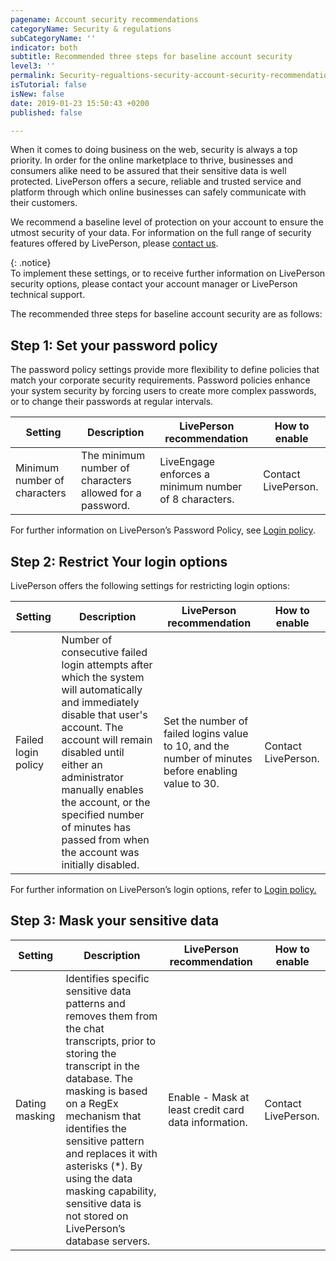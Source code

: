 ```yaml
---
pagename: Account security recommendations
categoryName: Security & regulations
subCategoryName: ''
indicator: both
subtitle: Recommended three steps for baseline account security
level3: ''
permalink: Security-regualtions-security-account-security-recommendations.html
isTutorial: false
isNew: false
date: 2019-01-23 15:50:43 +0200
published: false

---
```

When it comes to doing business on the web, security is always a top priority. In order for the online marketplace to thrive, businesses and consumers alike need to be assured that their sensitive data is well protected. LivePerson offers a secure, reliable and trusted service and platform through which online businesses can safely communicate with their customers.

We recommend a baseline level of protection on your account to ensure the utmost security of your data. For information on the full range of security features offered by LivePerson, please [contact us](https://liveengage.liveperson.net/a/new/?connectionOpenArticle=agent-workspace-overview).

{: .notice}  
To implement these settings, or to receive further information on LivePerson security options, please contact your account manager or LivePerson technical support.

The recommended three steps for baseline account security are as follows:

## Step 1: Set your password policy

The password policy settings provide more flexibility to define policies that match your corporate security requirements. Password policies enhance your system security by forcing users to create more complex passwords, or to change their passwords at regular intervals.

| Setting | Description | LivePerson recommendation | How to enable |  
| --- | --- | --- | --- |  
 | Minimum number of characters | The minimum number of characters allowed for a password. | LiveEngage enforces a minimum number of 8 characters. | Contact LivePerson. | | Maximum sequential characters | The maximum number of characters with numerically or alphabetically ascending or descending character codes that can be used in consecutive order in the password.  | Set the value to 4. | Contact LivePerson. | | Maximum occurrences of same character | The maximum number of times that the same character can be used in a password. | Set the value to 4. | Contact LivePerson. | | Character type | Alpha character required: Defines whether the password must contain an alphabetic character.Number character required: Defines whether the password must contain a number character.Special character required: Defines whether the password must contain at least one character that is commonly referred to as a special character. Any of the following characters can be used as a special character: ! " # $ % & ' ( ) * + , - . / : ; < = > ? @ \[ \\ \] ^ _ \` { | } \~. | Enforce the use of at least two out of the three options mentioned above, for example, Alpha character required + Number character required, or Alpha character required + Special character, etc. | Contact LivePerson. | | Allow username in password | Enables users to enter passwords that are the same as or include the username.  | Disable. | Contact LivePerson. | | Restrict commonly used password phrases | Restricts passwords that include commonly used password phrases.  | Enable. | Contact LivePerson. | | Expire after number of days | Forces users to change their passwords at regular intervals. | Change users’ passwords at least  once every 90 days. | Contact LivePerson. | | Prevent using previous number of passwords | The number of previous passwords which the system will prohibit the user from reusing as a new password. | Set the value to a minimum of 12. | Contact LivePerson. | | Maximum changes per day | The number of times the password can be changed within a single 24-hour period. | Set the value to a maximum of 3. | Contact LivePerson. | | Apply policy to current passwords | Applies these rules to existing passwords. If this option is not selected, the password rules will only apply when a user changes the password, or a new user is added to the system.   | Enable. | Contact LivePerson. |

For further information on LivePerson’s Password Policy, see [Login policy]().

## Step 2: Restrict Your login options

LivePerson offers the following settings for restricting login options:

| Setting | Description | LivePerson recommendation | How to enable |  
| --- | --- | --- | --- |   
| Failed login policy | Number of consecutive failed login attempts after which the system will automatically and immediately disable that user's account. The account will remain disabled until either an administrator manually enables the account, or the specified number of minutes has passed from when the account was initially disabled. | Set the number of failed logins value to 10, and the number of minutes before enabling value to 30. | Contact LivePerson. | | Reset Password Policy  | When a password is reset through the Secure Password Reset feature, a notification email is sent indicating the login name of the user and the date and time that the password was changed.  | Add the administrator’s email address. | Contact LivePerson. | | Auto-disable Agent Policy | Any agent that has not logged into LiveEngage within the number of days specified will be automatically disabled. | Set this value to 60. | Contact LivePerson. | | Idle User Policy | Monitors user activity in the Agent Workspace and will, after a predetermined period of inactivity, log the user out of LiveEngage. | Log the user out of the Agent Workspace after 15 minutes of inactivity. | In the Users tab footnote, select the third dropdown menu. Select the required period of inactivity before a user is logged out. This setting can be activated by an administrator only. | | IP restriction policy | Restricts login access to the Agent Workspace, providing enhanced security and control. Login access is restricted to a specified list of IP addresses. If the user's IP address does not belong to the IP address list, then the user will not be able to log in and a message is displayed.  | Enable. | Contact LivePerson. |

For further information on LivePerson’s login options, refer to [Login policy.]()

## Step 3: Mask your sensitive data

| Setting | Description | LivePerson recommendation | How to enable |  
| --- | --- | --- | --- |  
| Dating masking | Identifies specific sensitive data patterns and removes them from the chat transcripts, prior to storing the transcript in the database. The masking is based on a RegEx mechanism that identifies the sensitive pattern and replaces it with asterisks (*). By using the data masking capability, sensitive data is not stored on LivePerson’s database servers.  | Enable - Mask at least credit card data information. | Contact LivePerson. |